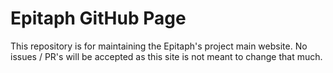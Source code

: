 # Epitaph GitHub Page

This repository is for maintaining the Epitaph's project main website. No issues / PR's will be accepted as this site is not meant to change that much.